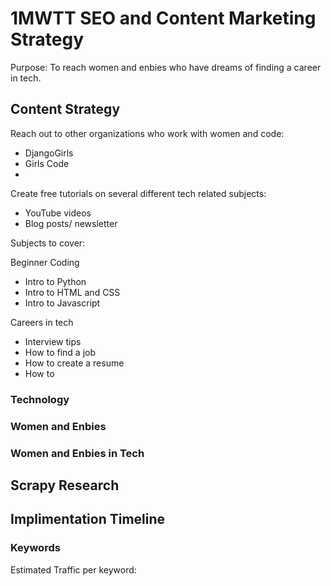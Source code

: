 # 1MWTT SEO and Content Marketing Strategy

Purpose: To reach women and enbies who have dreams of finding a career in tech.

## Content Strategy

Reach out to other organizations who work with women and code:
- DjangoGirls
- Girls Code
-

Create free tutorials on several different tech related subjects:
- YouTube videos
- Blog posts/ newsletter

Subjects to cover:

Beginner Coding
- Intro to Python
- Intro to HTML and CSS
- Intro to Javascript

Careers in tech
- Interview tips
- How to find a job
- How to create a resume
- How to

### Technology

### Women and Enbies

### Women and Enbies in Tech


## Scrapy Research


## Implimentation Timeline

###

### Keywords

Estimated Traffic per keyword:
